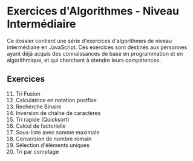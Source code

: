 # Exercices d'Algorithmes - Niveau Intermédiaire

Ce dossier contient une série d'exercices d'algorithmes de niveau intermédiaire en JavaScript. Ces exercices sont destinés aux personnes ayant déjà acquis des connaissances de base en programmation et en algorithmique, et qui cherchent à étendre leurs compétences.

## Exercices

11. Tri Fusion
12. Calculatrice en notation postfixe
13. Recherche Binaire
14. Inversion de chaîne de caractères
15. Tri rapide (Quicksort)
16. Calcul de factorielle
17. Sous-liste avec somme maximale
18. Conversion de nombre romain
19. Sélection d'éléments uniques
20. Tri par comptage

